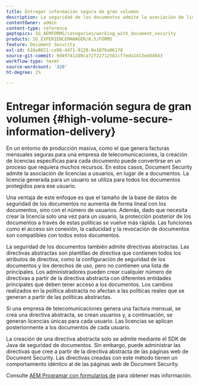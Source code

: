 ```yaml
---
title: Entregar información segura de gran volumen
description: La seguridad de los documentos admite la asociación de licencias a usuarios, en lugar de a documentos en entornos de producción masiva.
contentOwner: admin
content-type: reference
geptopics: SG_AEMFORMS/categories/working_with_document_security
products: SG_EXPERIENCEMANAGER/6.5/FORMS
feature: Document Security
exl-id: 616e8821-ca96-4471-9120-0e1076a06178
source-git-commit: 9d497413d0ca72f22712581cf7eda1413eb8d643
workflow-type: tm+mt
source-wordcount: '320'
ht-degree: 2%

---
```


# Entregar información segura de gran volumen {#high-volume-secure-information-delivery}

En un entorno de producción masiva, como el que genera facturas mensuales seguras para una empresa de telecomunicaciones, la creación de licencias específicas para cada documento puede convertirse en un proceso que requiera muchos recursos. En estos casos, Document Security admite la asociación de licencias a usuarios, en lugar de a documentos. La licencia generada para un usuario se utiliza para todos los documentos protegidos para ese usuario.

Una ventaja de este enfoque es que el tamaño de la base de datos de seguridad de los documentos no aumenta de forma lineal con los documentos, sino con el número de usuarios. Además, dado que necesita crear la licencia solo una vez para un usuario, la protección posterior de los documentos a través de estas políticas se vuelve más rápida. Las funciones como el acceso sin conexión, la caducidad y la revocación de documentos son compatibles con todos estos documentos.

La seguridad de los documentos también admite directivas abstractas. Las directivas abstractas son plantillas de directiva que contienen todos los atributos de directiva, como la configuración de seguridad de los documentos y los derechos de uso, pero no contienen una lista de principales. Los administradores pueden crear cualquier número de directivas a partir de la directiva abstracta con diferentes entidades principales que deben tener acceso a los documentos. Los cambios realizados en la política abstracta no afectan a las políticas reales que se generan a partir de las políticas abstractas.

Si una empresa de telecomunicaciones genera una factura mensual, se crea una directiva abstracta, se crean usuarios y, a continuación, se generan licencias únicas para cada usuario. Las licencias se aplican posteriormente a los documentos de cada usuario.

La creación de una directiva abstracta solo se admite mediante el SDK de Java de seguridad de documentos. Sin embargo, puede administrar las directivas que cree a partir de la directiva abstracta de las páginas web de Document Security. Las directivas creadas con este método tienen un comportamiento idéntico al de las páginas web de Document Security.

Consulte [AEM Programar con formularios de](https://www.adobe.com/go/learn_aemforms_programming_63) para obtener más información.
